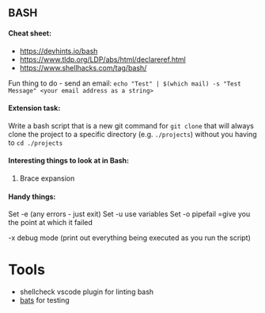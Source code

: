 ## BASH

#### Cheat sheet:
- https://devhints.io/bash 
- https://www.tldp.org/LDP/abs/html/declareref.html
- https://www.shellhacks.com/tag/bash/

Fun thing to do - send an email:
`echo "Test" | $(which mail) -s "Test Message" <your email address as a string>`

#### Extension task:
Write a bash script that is a new git command for `git clone` that will always clone the project to a specific directory (e.g. `./projects`) without you having to `cd ./projects`

#### Interesting things to look at in Bash:
1. Brace expansion

#### Handy things:
Set -e (any errors - just exit)
Set -u use variables
Set -o pipefail =give you the point at which it failed

-x debug mode (print out everything being executed as you run the script)

# Tools
- shellcheck vscode plugin for linting bash
- [bats](https://github.com/sstephenson/bats) for testing